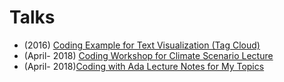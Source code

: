 # Talks

* (2016) [Coding Example for Text Visualization (Tag Cloud)](https://github.com/Letty/talks/tree/master/textvis_exercise)
* (April- 2018) [Coding Workshop for Climate Scenario Lecture](https://github.com/Letty/talks/tree/master/course_climate_scenarios)
* (April- 2018)[Coding with Ada Lecture Notes for My Topics](https://github.com/Letty/talks/tree/master/course_coding_with_ada)